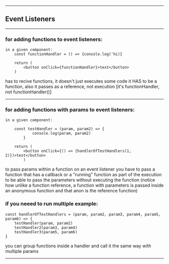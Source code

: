 --------------------------------------------------------------
## Event Listeners
--------------------------------------------------------------

### for adding functions to event listeners:

    in a given component:
        const functionHandler = () => {console.log('hi)}

        return (
            <button onClick={functionHandler}>text</button>
        ) 
        
has to recive functions, it doesn't just executes some code it HAS to be a function, also it passes as a reference, not execution [it's functionHandler, not functionHandler()] 

--------------------------------------------------------------

### for adding functions with params to event listeners:

    in a given component: 

        const testHandler = (param, param2) => {
                console.log(param, param2)
            }

        return (
            <button onClick={() => {handlerOfTestHandlers(1, 2)})>test</button>
            ) 
            
to pass params within a function on an event listener you have to pass a function that has a callback or a "running" function as part of the execution to be able to pass the parameters without executing the function (notice how unlike a function reference, a function with parameters is passed inside an anonymous function and that anon is the reference function)

### if you neeed to run multiple example:

    const handlerOfTestHandlers = (param, param2, param3, param4, param5, param6) => {
        testHandler(param, param2)
        testHandler2(param3, param4)
        testHandler3(param5, param6)
    } 
    
you can group functions inside a handler and call it the same way with multiple params

--------------------------------------------------------------

